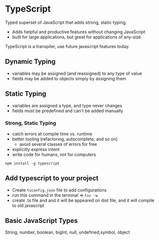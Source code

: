 # TypeScript 

Typed superset of JavaScript that adds strong, static typing.

- Adds helpful and productive features without changing JavaScript
- built for large applications, but great for applications of any-size

TypeScript is a transpiler, use future javascript features today.

## Dynamic Typing 

- variables may be assigned (and reassigned) to any type of value
- fields may be added to objects simply by assigning them 

## Static Typing

- variables are assigned a type, and type never changes
- fields must be predefined and can't be added manually

### Strong, Static Typing

- catch errors at compile time vs. runtime
- better tooling (refactoring, autocomplete, and so on)
  - avoid several classes of errors for free
- explicitly express intent
- write code for humans, not for computers

`npm install -g typescript`

## Add typescript to your project 

- Create  `tsconfig.json` file to add configurations
- run this command in the terminal => `tsc -w`
- create .ts file and and it will be appeared on dist file, and it will compile to old javascript

## Basic JavaScript Types

String, number, boolean, bigInt, null, undefined,symbol, object